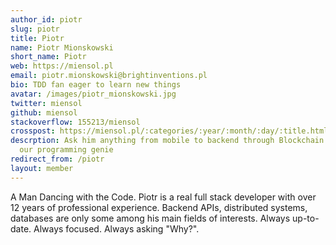 ```yaml
---
author_id: piotr
slug: piotr
title: Piotr
name: Piotr Mionskowski
short_name: Piotr
web: https://miensol.pl
email: piotr.mionskowski@brightinventions.pl
bio: TDD fan eager to learn new things
avatar: /images/piotr_mionskowski.jpg
twitter: miensol
github: miensol
stackoverflow: 155213/miensol
crosspost: https://miensol.pl/:categories/:year/:month/:day/:title.html
descrption: Ask him anything from mobile to backend through Blockchain and Big Data, he is
  our programming genie
redirect_from: /piotr
layout: member
---
```


A Man Dancing with the Code. Piotr is a real full stack developer with over 12 years of professional experience. Backend APIs, distributed systems, databases are only some among his main fields of interests. Always up-to-date. Always focused. Always asking "Why?".

